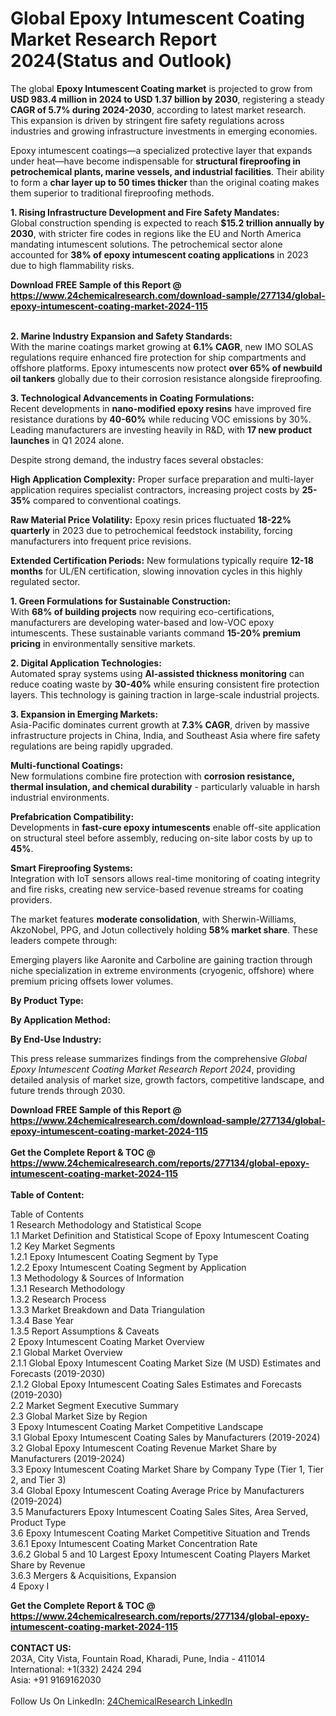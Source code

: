 <h1>Global Epoxy Intumescent Coating Market Research Report 2024(Status and Outlook)</h1><p>The global <strong>Epoxy Intumescent Coating market</strong> is projected to grow from <strong>USD 983.4 million in 2024 to USD 1.37 billion by 2030</strong>, registering a steady <strong>CAGR of 5.7% during 2024-2030</strong>, according to latest market research. This expansion is driven by stringent fire safety regulations across industries and growing infrastructure investments in emerging economies.</p><p>Epoxy intumescent coatings—a specialized protective layer that expands under heat—have become indispensable for <strong>structural fireproofing in petrochemical plants, marine vessels, and industrial facilities</strong>. Their ability to form a <strong>char layer up to 50 times thicker</strong> than the original coating makes them superior to traditional fireproofing methods.</p><p><strong>1. Rising Infrastructure Development and Fire Safety Mandates:</strong><br>
Global construction spending is expected to reach <strong>$15.2 trillion annually by 2030</strong>, with stricter fire codes in regions like the EU and North America mandating intumescent solutions. The petrochemical sector alone accounted for <strong>38% of epoxy intumescent coating applications</strong> in 2023 due to high flammability risks.</p><div><b>Download FREE Sample of this Report @ 
            <a href="https://www.24chemicalresearch.com/download-sample/277134/global-epoxy-intumescent-coating-market-2024-115">
            https://www.24chemicalresearch.com/download-sample/277134/global-epoxy-intumescent-coating-market-2024-115</a></b></div><br><p><strong>2. Marine Industry Expansion and Safety Standards:</strong><br>
With the marine coatings market growing at <strong>6.1% CAGR</strong>, new IMO SOLAS regulations require enhanced fire protection for ship compartments and offshore platforms. Epoxy intumescents now protect <strong>over 65% of newbuild oil tankers</strong> globally due to their corrosion resistance alongside fireproofing.</p><p><strong>3. Technological Advancements in Coating Formulations:</strong><br>
Recent developments in <strong>nano-modified epoxy resins</strong> have improved fire resistance durations by <strong>40-60%</strong> while reducing VOC emissions by 30%. Leading manufacturers are investing heavily in R&amp;D, with <strong>17 new product launches</strong> in Q1 2024 alone.</p><p>Despite strong demand, the industry faces several obstacles:</p><p><strong>High Application Complexity:</strong> Proper surface preparation and multi-layer application requires specialist contractors, increasing project costs by <strong>25-35%</strong> compared to conventional coatings.</p><p><strong>Raw Material Price Volatility:</strong> Epoxy resin prices fluctuated <strong>18-22% quarterly</strong> in 2023 due to petrochemical feedstock instability, forcing manufacturers into frequent price revisions.</p><p><strong>Extended Certification Periods:</strong> New formulations typically require <strong>12-18 months</strong> for UL/EN certification, slowing innovation cycles in this highly regulated sector.</p><p><strong>1. Green Formulations for Sustainable Construction:</strong><br>
With <strong>68% of building projects</strong> now requiring eco-certifications, manufacturers are developing water-based and low-VOC epoxy intumescents. These sustainable variants command <strong>15-20% premium pricing</strong> in environmentally sensitive markets.</p><p><strong>2. Digital Application Technologies:</strong><br>
Automated spray systems using <strong>AI-assisted thickness monitoring</strong> can reduce coating waste by <strong>30-40%</strong> while ensuring consistent fire protection layers. This technology is gaining traction in large-scale industrial projects.</p><p><strong>3. Expansion in Emerging Markets:</strong><br>
Asia-Pacific dominates current growth at <strong>7.3% CAGR</strong>, driven by massive infrastructure projects in China, India, and Southeast Asia where fire safety regulations are being rapidly upgraded.</p><p><strong>Multi-functional Coatings:</strong><br>
	New formulations combine fire protection with <strong>corrosion resistance, thermal insulation, and chemical durability</strong> - particularly valuable in harsh industrial environments.</p><p><strong>Prefabrication Compatibility:</strong><br>
	Developments in <strong>fast-cure epoxy intumescents</strong> enable off-site application on structural steel before assembly, reducing on-site labor costs by up to <strong>45%</strong>.</p><p><strong>Smart Fireproofing Systems:</strong><br>
	Integration with IoT sensors allows real-time monitoring of coating integrity and fire risks, creating new service-based revenue streams for coating providers.</p><p>The market features <strong>moderate consolidation</strong>, with Sherwin-Williams, AkzoNobel, PPG, and Jotun collectively holding <strong>58% market share</strong>. These leaders compete through:</p><p>Emerging players like Aaronite and Carboline are gaining traction through niche specialization in extreme environments (cryogenic, offshore) where premium pricing offsets lower volumes.</p><p><strong>By Product Type:</strong></p><p><strong>By Application Method:</strong></p><p><strong>By End-Use Industry:</strong></p><p>This press release summarizes findings from the comprehensive <em>Global Epoxy Intumescent Coating Market Research Report 2024</em>, providing detailed analysis of market size, growth factors, competitive landscape, and future trends through 2030.</p><div><b>Download FREE Sample of this Report @ 
            <a href="https://www.24chemicalresearch.com/download-sample/277134/global-epoxy-intumescent-coating-market-2024-115">
            https://www.24chemicalresearch.com/download-sample/277134/global-epoxy-intumescent-coating-market-2024-115</a></b></div><br><div><b>Get the Complete Report & TOC @ 
            <a href="https://www.24chemicalresearch.com/reports/277134/global-epoxy-intumescent-coating-market-2024-115">
            https://www.24chemicalresearch.com/reports/277134/global-epoxy-intumescent-coating-market-2024-115</a></b></div><br>
            <b>Table of Content:</b><p>Table of Contents<br />
1 Research Methodology and Statistical Scope<br />
1.1 Market Definition and Statistical Scope of Epoxy Intumescent Coating<br />
1.2 Key Market Segments<br />
1.2.1 Epoxy Intumescent Coating Segment by Type<br />
1.2.2 Epoxy Intumescent Coating Segment by Application<br />
1.3 Methodology & Sources of Information<br />
1.3.1 Research Methodology<br />
1.3.2 Research Process<br />
1.3.3 Market Breakdown and Data Triangulation<br />
1.3.4 Base Year<br />
1.3.5 Report Assumptions & Caveats<br />
2 Epoxy Intumescent Coating Market Overview<br />
2.1 Global Market Overview<br />
2.1.1 Global Epoxy Intumescent Coating Market Size (M USD) Estimates and Forecasts (2019-2030)<br />
2.1.2 Global Epoxy Intumescent Coating Sales Estimates and Forecasts (2019-2030)<br />
2.2 Market Segment Executive Summary<br />
2.3 Global Market Size by Region<br />
3 Epoxy Intumescent Coating Market Competitive Landscape<br />
3.1 Global Epoxy Intumescent Coating Sales by Manufacturers (2019-2024)<br />
3.2 Global Epoxy Intumescent Coating Revenue Market Share by Manufacturers (2019-2024)<br />
3.3 Epoxy Intumescent Coating Market Share by Company Type (Tier 1, Tier 2, and Tier 3)<br />
3.4 Global Epoxy Intumescent Coating Average Price by Manufacturers (2019-2024)<br />
3.5 Manufacturers Epoxy Intumescent Coating Sales Sites, Area Served, Product Type<br />
3.6 Epoxy Intumescent Coating Market Competitive Situation and Trends<br />
3.6.1 Epoxy Intumescent Coating Market Concentration Rate<br />
3.6.2 Global 5 and 10 Largest Epoxy Intumescent Coating Players Market Share by Revenue<br />
3.6.3 Mergers & Acquisitions, Expansion<br />
4 Epoxy I</p><div><b>Get the Complete Report & TOC @ 
            <a href="https://www.24chemicalresearch.com/reports/277134/global-epoxy-intumescent-coating-market-2024-115">
            https://www.24chemicalresearch.com/reports/277134/global-epoxy-intumescent-coating-market-2024-115</a></b></div><br><b>CONTACT US:</b><br>
            203A, City Vista, Fountain Road, Kharadi, Pune, India - 411014<br>
            International: +1(332) 2424 294<br>
            Asia: +91 9169162030 <br><br>
            Follow Us On LinkedIn: <a href="https://www.linkedin.com/company/24chemicalresearch/">24ChemicalResearch LinkedIn</a>
